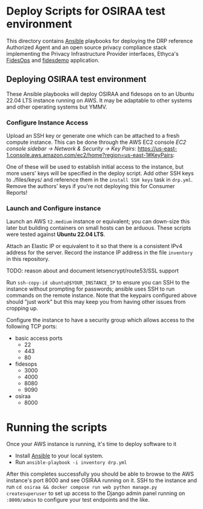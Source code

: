 # Deploy Scripts for OSIRAA test environment

This directory contains [Ansible](ansible.com) playbooks for deploying the DRP reference Authorized Agent and an open source privacy compliance stack implementing the Privacy Infrastructure Provider interfaces, Ethyca's [FidesOps](https://ethyca.github.io/fidesops/) and [fidesdemo](https://github.com/ethyca/fidesdemo) application.

## Deploying OSIRAA test environment

These Ansible playbooks will deploy OSIRAA and fidesops on to an Ubuntu 22.04 LTS instance running on AWS. It may be adaptable to other systems and other operating systems but YMMV.

### Configure Instance Access

Upload an SSH key or generate one which can be attached to a fresh compute instance. This can be done through the AWS EC2 console *EC2 console sidebar -> Network & Security -> Key Pairs*: https://us-east-1.console.aws.amazon.com/ec2/home?region=us-east-1#KeyPairs:

One of these will be used to establish initial access to the instance, but more users' keys will be specified in the deploy script. Add other SSH keys to ./files/keys/ and reference them in the `install SSH keys` task in `drp.yml`. Remove the authors' keys if you're not deploying this for Consumer Reports!

### Launch and Configure instance

Launch an AWS `t2.medium` instance or equivalent; you can down-size this later but building containers on small hosts can be arduous. These scripts were tested against **Ubuntu 22.04 LTS**.

Attach an Elastic IP or equivalent to it so that there is a consistent IPv4 address for the server.
Record the instance IP address in the file `inventory` in this repository.

TODO: reason about and document letsencrypt/route53/SSL support

Run `ssh-copy-id ubuntu@$YOUR_INSTANCE_IP` to ensure you can SSH to the instance without prompting for passwords; ansible uses SSH to run commands on the remote instance. Note that the keypairs configured above should "just work" but this may keep you from having other issues from cropping up.

Configure the instance to have a security group which allows access to the following TCP ports:
- basic access ports
  - 22
  - 443
  - 80
- fidesops
  - 3000
  - 4000
  - 8080
  - 9090
- osiraa
  - 8000

# Running the scripts

Once your AWS instance is running, it's time to deploy software to it

* Install [Ansible](ansible.com) to your local system.
* Run `ansible-playbook -i inventory drp.yml`

After this completes successfully you should be able to browse to the AWS instance's port 8000 and see OSIRAA running on it. SSH to the instance and run `cd osiraa && docker compose run web python manage.py createsuperuser` to set up access to the Django admin panel running on `:8000/admin` to configure your test endpoints and the like.


